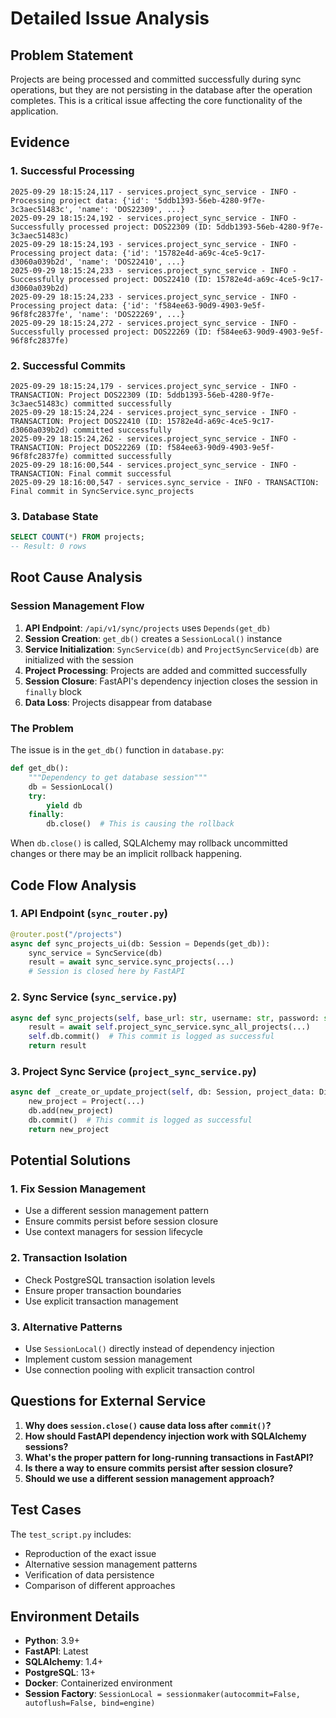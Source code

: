 # Detailed Issue Analysis

## Problem Statement

Projects are being processed and committed successfully during sync operations, but they are not persisting in the database after the operation completes. This is a critical issue affecting the core functionality of the application.

## Evidence

### 1. Successful Processing
```
2025-09-29 18:15:24,117 - services.project_sync_service - INFO - Processing project data: {'id': '5ddb1393-56eb-4280-9f7e-3c3aec51483c', 'name': 'DOS22309', ...}
2025-09-29 18:15:24,192 - services.project_sync_service - INFO - Successfully processed project: DOS22309 (ID: 5ddb1393-56eb-4280-9f7e-3c3aec51483c)
2025-09-29 18:15:24,193 - services.project_sync_service - INFO - Processing project data: {'id': '15782e4d-a69c-4ce5-9c17-d3060a039b2d', 'name': 'DOS22410', ...}
2025-09-29 18:15:24,233 - services.project_sync_service - INFO - Successfully processed project: DOS22410 (ID: 15782e4d-a69c-4ce5-9c17-d3060a039b2d)
2025-09-29 18:15:24,233 - services.project_sync_service - INFO - Processing project data: {'id': 'f584ee63-90d9-4903-9e5f-96f8fc2837fe', 'name': 'DOS22269', ...}
2025-09-29 18:15:24,272 - services.project_sync_service - INFO - Successfully processed project: DOS22269 (ID: f584ee63-90d9-4903-9e5f-96f8fc2837fe)
```

### 2. Successful Commits
```
2025-09-29 18:15:24,179 - services.project_sync_service - INFO - TRANSACTION: Project DOS22309 (ID: 5ddb1393-56eb-4280-9f7e-3c3aec51483c) committed successfully
2025-09-29 18:15:24,224 - services.project_sync_service - INFO - TRANSACTION: Project DOS22410 (ID: 15782e4d-a69c-4ce5-9c17-d3060a039b2d) committed successfully
2025-09-29 18:15:24,262 - services.project_sync_service - INFO - TRANSACTION: Project DOS22269 (ID: f584ee63-90d9-4903-9e5f-96f8fc2837fe) committed successfully
2025-09-29 18:16:00,544 - services.project_sync_service - INFO - TRANSACTION: Final commit successful
2025-09-29 18:16:00,547 - services.sync_service - INFO - TRANSACTION: Final commit in SyncService.sync_projects
```

### 3. Database State
```sql
SELECT COUNT(*) FROM projects;
-- Result: 0 rows
```

## Root Cause Analysis

### Session Management Flow
1. **API Endpoint**: `/api/v1/sync/projects` uses `Depends(get_db)`
2. **Session Creation**: `get_db()` creates a `SessionLocal()` instance
3. **Service Initialization**: `SyncService(db)` and `ProjectSyncService(db)` are initialized with the session
4. **Project Processing**: Projects are added and committed successfully
5. **Session Closure**: FastAPI's dependency injection closes the session in `finally` block
6. **Data Loss**: Projects disappear from database

### The Problem
The issue is in the `get_db()` function in `database.py`:

```python
def get_db():
    """Dependency to get database session"""
    db = SessionLocal()
    try:
        yield db
    finally:
        db.close()  # This is causing the rollback
```

When `db.close()` is called, SQLAlchemy may rollback uncommitted changes or there may be an implicit rollback happening.

## Code Flow Analysis

### 1. API Endpoint (`sync_router.py`)
```python
@router.post("/projects")
async def sync_projects_ui(db: Session = Depends(get_db)):
    sync_service = SyncService(db)
    result = await sync_service.sync_projects(...)
    # Session is closed here by FastAPI
```

### 2. Sync Service (`sync_service.py`)
```python
async def sync_projects(self, base_url: str, username: str, password: str) -> Dict:
    result = await self.project_sync_service.sync_all_projects(...)
    self.db.commit()  # This commit is logged as successful
    return result
```

### 3. Project Sync Service (`project_sync_service.py`)
```python
async def _create_or_update_project(self, db: Session, project_data: Dict, directory_id: int) -> Project:
    new_project = Project(...)
    db.add(new_project)
    db.commit()  # This commit is logged as successful
    return new_project
```

## Potential Solutions

### 1. Fix Session Management
- Use a different session management pattern
- Ensure commits persist before session closure
- Use context managers for session lifecycle

### 2. Transaction Isolation
- Check PostgreSQL transaction isolation levels
- Ensure proper transaction boundaries
- Use explicit transaction management

### 3. Alternative Patterns
- Use `SessionLocal()` directly instead of dependency injection
- Implement custom session management
- Use connection pooling with explicit transaction control

## Questions for External Service

1. **Why does `session.close()` cause data loss after `commit()`?**
2. **How should FastAPI dependency injection work with SQLAlchemy sessions?**
3. **What's the proper pattern for long-running transactions in FastAPI?**
4. **Is there a way to ensure commits persist after session closure?**
5. **Should we use a different session management approach?**

## Test Cases

The `test_script.py` includes:
- Reproduction of the exact issue
- Alternative session management patterns
- Verification of data persistence
- Comparison of different approaches

## Environment Details

- **Python**: 3.9+
- **FastAPI**: Latest
- **SQLAlchemy**: 1.4+
- **PostgreSQL**: 13+
- **Docker**: Containerized environment
- **Session Factory**: `SessionLocal = sessionmaker(autocommit=False, autoflush=False, bind=engine)`
